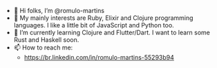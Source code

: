 - 👋 Hi folks, I’m @romulo-martins
- 👀 My mainly interests are Ruby, Elixir and Clojure programming languages. I like a little bit of JavaScript and Python too. 
- 🌱 I’m currently learning Clojure and Flutter/Dart. I want to learn some Rust and Haskell soon. 
- 📫 How to reach me:
  - https://br.linkedin.com/in/romulo-martins-55293b94 

<!---
romulo-martins/romulo-martins is a ✨ special ✨ repository because its `README.md` (this file) appears on your GitHub profile.
You can click the Preview link to take a look at your changes.
--->
